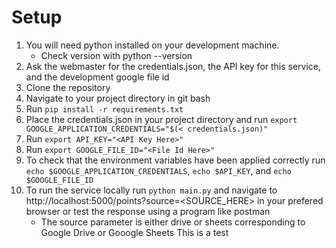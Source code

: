 # Setup
1. You will need python installed on your development machine.
    - Check version with python --version
2. Ask the webmaster for the credentials.json, the API key for this service, and the development google file id
3. Clone the repository
4. Navigate to your project directory in git bash
5. Run `pip install -r requirements.txt`
6. Place the credentials.json in your project directory and run `export GOOGLE_APPLICATION_CREDENTIALS="$(< credentials.json)"`
7. Run `export API_KEY="<API Key Here>"`
8. Run `export GOOGLE_FILE_ID="<File Id Here>"`
8. To check that the environment variables have been applied correctly run `echo $GOOGLE_APPLICATION_CREDENTIALS`, `echo $API_KEY`, and `echo $GOOGLE_FILE_ID`
9. To run the service locally run `python main.py` and navigate to http://localhost:5000/points?source=<SOURCE_HERE> in your prefered browser or test the response using a program like postman
    - The source parameter is either drive or sheets corresponding to Google Drive or Gooogle Sheets
This is a test
